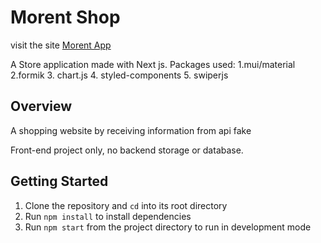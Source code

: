 # Morent Shop

visit the site [Morent App](https://morent-car.vercel.app/)

A Store application made with Next js.
Packages used:
1.mui/material
2.formik
3. chart.js
4. styled-components
5. swiperjs

## Overview
 A shopping website by receiving information from api fake


Front-end project only, no backend storage or database.

##  Getting Started 

1. Clone the repository and `cd` into its root directory
2. Run `npm install` to install dependencies
3. Run `npm start` from the project directory to run in development mode
